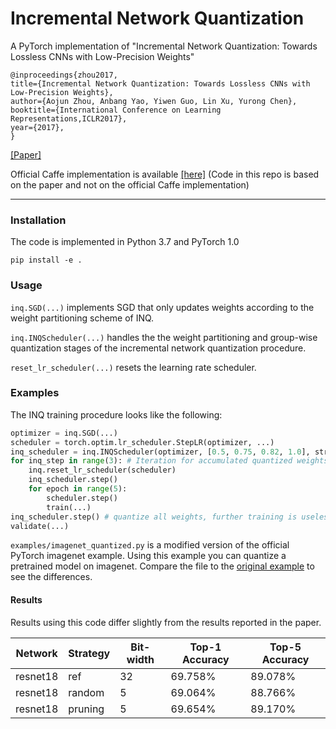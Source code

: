 # Incremental Network Quantization
A PyTorch implementation of "Incremental Network Quantization: Towards Lossless CNNs with Low-Precision Weights"

	@inproceedings{zhou2017,
	title={Incremental Network Quantization: Towards Lossless CNNs with Low-Precision Weights},
	author={Aojun Zhou, Anbang Yao, Yiwen Guo, Lin Xu, Yurong Chen},
	booktitle={International Conference on Learning Representations,ICLR2017},
	year={2017},
	}
[[Paper]](https://arxiv.org/abs/1702.03044)

Official Caffe implementation is available [[here]](https://github.com/AojunZhou/Incremental-Network-Quantization)
(Code in this repo is based on the paper and not on the official Caffe implementation)

----
### Installation
The code is implemented in Python 3.7 and PyTorch 1.0
```
pip install -e .
```

### Usage
`inq.SGD(...)` implements SGD that only updates weights according to the weight partitioning scheme of INQ.

`inq.INQScheduler(...)` handles the the weight partitioning and group-wise quantization stages of the incremental network quantization procedure.


`reset_lr_scheduler(...)` resets the learning rate scheduler.

### Examples

The INQ training procedure looks like the following:
```python
optimizer = inq.SGD(...)
scheduler = torch.optim.lr_scheduler.StepLR(optimizer, ...)
inq_scheduler = inq.INQScheduler(optimizer, [0.5, 0.75, 0.82, 1.0], strategy="pruning")
for inq_step in range(3): # Iteration for accumulated quantized weights of 50% 75% and 82% 
    inq.reset_lr_scheduler(scheduler)
    inq_scheduler.step()
    for epoch in range(5):
        scheduler.step()
        train(...)
inq_scheduler.step() # quantize all weights, further training is useless
validate(...)
```

`examples/imagenet_quantized.py` is a modified version of the official PyTorch imagenet example.
Using this example you can quantize a pretrained model on imagenet.
Compare the file to the [original example](https://github.com/pytorch/examples/tree/master/imagenet) to see the differences.

#### Results
Results using this code differ slightly from the results reported in the paper. 

|Network|Strategy|Bit-width|Top-1 Accuracy|Top-5 Accuracy|
|-------|--------|---------|--------------|--------------|
|resnet18|ref    |32       |69.758%       |89.078%       |
|resnet18|random |5        |69.064%       |88.766%       |
|resnet18|pruning|5        |69.654%       |89.170%       |